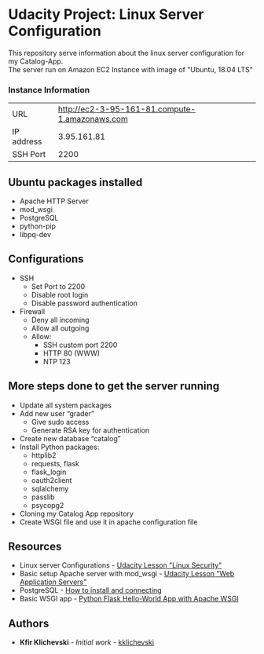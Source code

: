 # Udacity Project: Linux Server Configuration

This repository serve information about the linux server configuration for my Catalog-App.  
The server run on Amazon EC2 Instance with image of "Ubuntu, 18.04 LTS"

### Instance Information

|||
|-|-|
|URL|http://ec2-3-95-161-81.compute-1.amazonaws.com|
|IP address|3.95.161.81|
|SSH Port|2200|

## Ubuntu packages installed

* Apache HTTP Server
* mod_wsgi
* PostgreSQL
* python-pip
* libpq-dev

## Configurations

* SSH
  * Set Port to 2200
  * Disable root login
  * Disable password authentication
* Firewall
  * Deny all incoming
  * Allow all outgoing
  * Allow:
    * SSH custom port 2200
    * HTTP 80 (WWW)
    * NTP 123

## More steps done to get the server running

* Update all system packages
* Add new user “grader”
  * Give sudo access
  * Generate RSA key for authentication
* Create new database “catalog”
* Install Python packages:
  * httplib2
  * requests, flask
  * flask_login
  * oauth2client
  * sqlalchemy
  * passlib
  * psycopg2
* Cloning my Catalog App repository
* Create WSGI file and use it in apache configuration file

## Resources

* Linux server Configurations - [Udacity Lesson "Linux Security"](https://classroom.udacity.com/nanodegrees/nd004/parts/b2de4bd4-ef07-45b1-9f49-0e51e8f1336e/modules/56cf3482-b006-455c-8acd-26b37b6458d2/lessons/4331066009/concepts/48010894470923)
* Basic setup Apache server with mod_wsgi - [Udacity Lesson "Web Application Servers"](https://classroom.udacity.com/nanodegrees/nd004/parts/b2de4bd4-ef07-45b1-9f49-0e51e8f1336e/modules/56cf3482-b006-455c-8acd-26b37b6458d2/lessons/4340119836/concepts/48065785530923)
* PostgreSQL - [How to install and connecting](https://www.godaddy.com/garage/how-to-install-postgresql-on-ubuntu-14-04)
* Basic WSGI app - [Python Flask Hello-World App with Apache WSGI](https://www.bogotobogo.com/python/Flask/Python_Flask_HelloWorld_App_with_Apache_WSGI_Ubuntu14.php)

## Authors

* **Kfir Klichevski** - *Initial work* - [kklichevski](https://github.com/kklichevski/)
